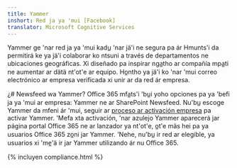 ```yaml
---
title: Yammer
inshort: Red ja ya 'mui [Facebook]
translator: Microsoft Cognitive Services
---
```


Yammer ge 'nar red ja ya 'mui kadu̲ 'nar jä'i ne segura pa ár Hmunts'i da permitirá ke ya jä'i colaborar ko ntsuni a través de departamentos ne ubicaciones geográficas. Xi diseñado pa inspirar nga̲tho ar compañía mpa̲ti ne aumentar ar dätä nt'ot'e ar equipo. Ho̲ntho ya jä'i ko 'nar 'mui correo electrónico ar empresa verificada xi unir ar da red ár empresa.

¿# Newsfeed wa Yammer?
Office 365 mfa̲ts'i 'bu̲i yoho opciones pa ya 'befi ja ya 'mui ar empresa: Yammer ne ar SharePoint Newsfeed. Nu'bu̲ escoge Yammer da mfeni ár 'mui, seguir ar [proceso ar activación empresa](https://support.office.com/en-us/article/Enterprise-Activation-process-4f924c74-87d2-49d0-a4f6-cba3ce2b0e7c) pa activar Yammer. 'Mefa xta activación, 'nar azulejo Yammer aparecerá jar página portal Office 365 ne ar lanzador ya nt'ot'e, o̲t'e mäs hei pa ya usuarios Office 365 zo̲ni jar Yammer. 'Nehe, nu'bu̲ ir red ar elegible, ya usuarios xi 'me̲'ä ir jar Yammer utilizando ár nu Office 365.

{% incluyen compliance.html %}

